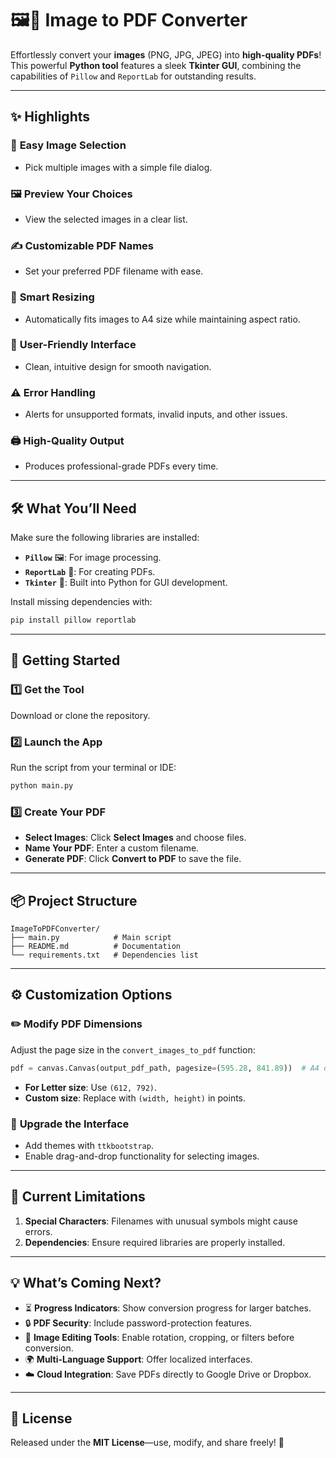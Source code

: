 # 🖼️📄 **Image to PDF Converter**  

Effortlessly convert your **images** (PNG, JPG, JPEG) into **high-quality PDFs**! This powerful **Python tool** features a sleek **Tkinter GUI**, combining the capabilities of `Pillow` and `ReportLab` for outstanding results.  

---

## **✨ Highlights**  

### 📸 **Easy Image Selection**  
- Pick multiple images with a simple file dialog.  

### 🖼️ **Preview Your Choices**  
- View the selected images in a clear list.  

### ✍️ **Customizable PDF Names**  
- Set your preferred PDF filename with ease.  

### 📏 **Smart Resizing**  
- Automatically fits images to A4 size while maintaining aspect ratio.  

### 🎨 **User-Friendly Interface**  
- Clean, intuitive design for smooth navigation.  

### ⚠️ **Error Handling**  
- Alerts for unsupported formats, invalid inputs, and other issues.  

### 🖨️ **High-Quality Output**  
- Produces professional-grade PDFs every time.  

---

## **🛠️ What You’ll Need**  

Make sure the following libraries are installed:  

- **`Pillow`** 🖼️: For image processing.  
- **`ReportLab`** 📄: For creating PDFs.  
- **`Tkinter`** 🎨: Built into Python for GUI development.  

Install missing dependencies with:  
```bash  
pip install pillow reportlab  
```  

---

## **🚀 Getting Started**  

### 1️⃣ **Get the Tool**  
Download or clone the repository.  

### 2️⃣ **Launch the App**  
Run the script from your terminal or IDE:  
```bash  
python main.py  
```  

### 3️⃣ **Create Your PDF**  
- **Select Images**: Click **Select Images** and choose files.  
- **Name Your PDF**: Enter a custom filename.  
- **Generate PDF**: Click **Convert to PDF** to save the file.  

---

## **📦 Project Structure**  

```plaintext  
ImageToPDFConverter/  
├── main.py            # Main script  
├── README.md          # Documentation  
└── requirements.txt   # Dependencies list  
```  

---

## **⚙️ Customization Options**  

### ✏️ **Modify PDF Dimensions**  
Adjust the page size in the `convert_images_to_pdf` function:  
```python  
pdf = canvas.Canvas(output_pdf_path, pagesize=(595.28, 841.89))  # A4 dimensions  
```  
- **For Letter size**: Use `(612, 792)`.  
- **Custom size**: Replace with `(width, height)` in points.  

### 🎨 **Upgrade the Interface**  
- Add themes with `ttkbootstrap`.  
- Enable drag-and-drop functionality for selecting images.  

---

## **🚧 Current Limitations**  

1. **Special Characters**: Filenames with unusual symbols might cause errors.  
2. **Dependencies**: Ensure required libraries are properly installed.  

---

## **💡 What’s Coming Next?**  

- ⏳ **Progress Indicators**: Show conversion progress for larger batches.  
- 🔒 **PDF Security**: Include password-protection features.  
- 🎨 **Image Editing Tools**: Enable rotation, cropping, or filters before conversion.  
- 🌍 **Multi-Language Support**: Offer localized interfaces.  
- ☁️ **Cloud Integration**: Save PDFs directly to Google Drive or Dropbox.  

---

## **📜 License**  

Released under the **MIT License**—use, modify, and share freely! 🎉  
